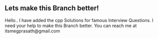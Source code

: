 

<h2> Lets make this Branch better! </h2>
Hello.. I have added the cpp Solutions for famous Interview Questions.
I need your help to make this Branch better.
You can reach me at itsmegprasath@gmail.com



